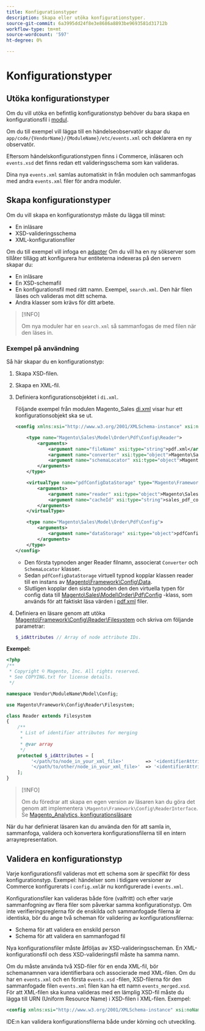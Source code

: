 ```yaml
---
title: Konfigurationstyper
description: Skapa eller utöka konfigurationstyper.
source-git-commit: 6a3995dd24f8e3e8686a8893be9693581d31712b
workflow-type: tm+mt
source-wordcount: '597'
ht-degree: 0%

---
```



# Konfigurationstyper

## Utöka konfigurationstyper

Om du vill utöka en befintlig konfigurationstyp behöver du bara skapa en konfigurationsfil i [modul](https://glossary.magento.com/module).

Om du till exempel vill lägga till en händelseobservatör skapar du `app/code/{VendorName}/{ModuleName}/etc/events.xml` och deklarera en ny observatör.

Eftersom händelskonfigurationstypen finns i Commerce, inläsaren och `events.xsd` det finns redan ett valideringsschema som kan valideras.

Dina nya `events.xml` samlas automatiskt in från modulen och sammanfogas med andra `events.xml` filer för andra moduler.

## Skapa konfigurationstyper

Om du vill skapa en konfigurationstyp måste du lägga till minst:

- En inläsare
- XSD-valideringsschema
- XML-konfigurationsfiler

Om du till exempel vill infoga en [adapter](https://glossary.magento.com/adapter) Om du vill ha en ny sökserver som tillåter tillägg att konfigurera hur entiteterna indexeras på den servern skapar du:

- En inläsare
- En XSD-schemafil
- En konfigurationsfil med rätt namn. Exempel, `search.xml`. Den här filen läses och valideras mot ditt schema.
- Andra klasser som krävs för ditt arbete.

>[!INFO]
>
>Om nya moduler har en `search.xml` så sammanfogas de med filen när den läses in.

### Exempel på användning

Så här skapar du en konfigurationstyp:

1. Skapa XSD-filen.
1. Skapa en XML-fil.
1. Definiera konfigurationsobjektet i `di.xml`.

   Följande exempel från modulen Magento_Sales [di.xml](https://github.com/magento/magento2/blob/2.4/app/code/Magento/Sales/etc/di.xml) visar hur ett konfigurationsobjekt ska se ut.

   ```xml
   <config xmlns:xsi="http://www.w3.org/2001/XMLSchema-instance" xsi:noNamespaceSchemaLocation="urn:magento:framework:ObjectManager/etc/config.xsd">
   
       <type name="Magento\Sales\Model\Order\Pdf\Config\Reader">
           <arguments>
               <argument name="fileName" xsi:type="string">pdf.xml</argument>
               <argument name="converter" xsi:type="object">Magento\Sales\Model\Order\Pdf\Config\Converter</argument>
               <argument name="schemaLocator" xsi:type="object">Magento\Sales\Model\Order\Pdf\Config\SchemaLocator</argument>
           </arguments>
       </type>
   
       <virtualType name="pdfConfigDataStorage" type="Magento\Framework\Config\Data">
           <arguments>
               <argument name="reader" xsi:type="object">Magento\Sales\Model\Order\Pdf\Config\Reader</argument>
               <argument name="cacheId" xsi:type="string">sales_pdf_config</argument>
           </arguments>
       </virtualType>
   
       <type name="Magento\Sales\Model\Order\Pdf\Config">
           <arguments>
               <argument name="dataStorage" xsi:type="object">pdfConfigDataStorage</argument>
           </arguments>
       </type>
   </config>
   ```

   - Den första typnoden anger Reader filnamn, associerat `Converter` och `SchemaLocator` klasser.
   - Sedan `pdfConfigDataStorage` virtuell typnod kopplar klassen reader till en instans av [Magento\Framework\Config\Data](https://github.com/magento/magento2/blob/2.4/lib/internal/Magento/Framework/Config/Data.php).
   - Slutligen kopplar den sista typnoden den den virtuella typen för config data till [Magento\Sales\Model\Order\Pdf\Config](https://github.com/magento/magento2/blob/2.4/app/code/Magento/Sales/Model/Order/Pdf/Config.php) -klass, som används för att faktiskt läsa värden i [pdf.xml](https://github.com/magento/magento2/blob/2.4/app/code/Magento/Sales/etc/pdf.xml) filer.

1. Definiera en läsare genom att utöka [Magento\Framework\Config\Reader\Filesystem](https://github.com/magento/magento2/blob/2.4/lib/internal/Magento/Framework/Config/Reader/Filesystem.php) och skriva om följande parametrar:

   ```php
   $_idAttributes // Array of node attribute IDs.
   ```

**Exempel:**

```php
<?php
/**
 * Copyright © Magento, Inc. All rights reserved.
 * See COPYING.txt for license details.
 */

namespace Vendor\ModuleName\Model\Config;

use Magento\Framework\Config\Reader\Filesystem;

class Reader extends Filesystem
{
    /**
     * List of identifier attributes for merging
     *
     * @var array
     */
    protected $_idAttributes = [
         '</path/to/node_in_your_xml_file>'        => '<identifierAttributeName>',
         '</path/to/other/node_in_your_xml_file>'  => '<identifierAttributeName>',
    ];
}
```

>[!INFO]
>
>Om du föredrar att skapa en egen version av läsaren kan du göra det genom att implementera `\Magento\Framework\Config\ReaderInterface`. Se [Magento_Analytics, konfigurationsläsare](https://github.com/magento/magento2/blob/2.4/app/code/Magento/Analytics/ReportXml/Config/Reader.php)

När du har definierat läsaren kan du använda den för att samla in, sammanfoga, validera och konvertera konfigurationsfilerna till en intern arrayrepresentation.

## Validera en konfigurationstyp

Varje konfigurationsfil valideras mot ett schema som är specifikt för dess konfigurationstyp. Exempel: händelser som i tidigare versioner av Commerce konfigurerats i `config.xml`är nu konfigurerade i `events.xml`.

Konfigurationsfiler kan valideras både före (valfritt) och efter varje sammanfogning av flera filer som påverkar samma konfigurationstyp. Om inte verifieringsreglerna för de enskilda och sammanfogade filerna är identiska, bör du ange två scheman för validering av konfigurationsfilerna:

- Schema för att validera en enskild person
- Schema för att validera en sammanfogad fil

Nya konfigurationsfiler måste åtföljas av XSD-valideringsscheman. En XML-konfigurationsfil och dess XSD-valideringsfil måste ha samma namn.

Om du måste använda två XSD-filer för en enda XML-fil, bör schemanamnen vara identifierbara och associerade med XML-filen.
Om du har en `events.xml` och en första `events.xsd` -filen, XSD-filerna för den sammanfogade filen `events.xml` filen kan ha ett namn `events_merged.xsd`.
För att XML-filen ska kunna valideras med en lämplig XSD-fil måste du lägga till URN (Uniform Resource Name) i XSD-filen i XML-filen. Exempel:

```xml
<config xmlns:xsi="http://www.w3.org/2001/XMLSchema-instance" xsi:noNamespaceSchemaLocation="urn:magento:framework:ObjectManager:etc/config.xsd">
```

IDE:n kan validera konfigurationsfilerna både under körning och utveckling.
